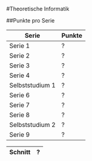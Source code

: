 #Theoretische Informatik

##Punkte pro Serie

Serie  |  Punkte
-------|----------
Serie 1 |    ?
Serie 2 |    ?
Serie 3 |    ?
Serie 4 |    ?
Selbststudium 1 |    ?
Serie 6 |    ?
Serie 7 |    ?
Serie 8 |    ?
Selbststudium 2 | ?
Serie 9 | ?

Schnitt | ?
--------|------
